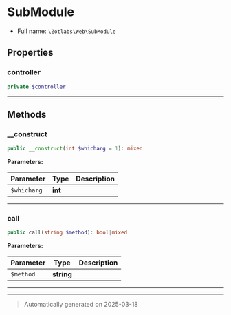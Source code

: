 
# SubModule





* Full name: `\Zotlabs\Web\SubModule`



## Properties


### controller



```php
private $controller
```






***

## Methods


### __construct



```php
public __construct(int $whicharg = 1): mixed
```








**Parameters:**

| Parameter | Type | Description |
|-----------|------|-------------|
| `$whicharg` | **int** |  |





***

### call



```php
public call(string $method): bool|mixed
```








**Parameters:**

| Parameter | Type | Description |
|-----------|------|-------------|
| `$method` | **string** |  |





***


***
> Automatically generated on 2025-03-18
